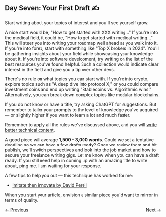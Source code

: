 ## Day Seven: Your First Draft ✍

Start writing about your topics of interest and you'll see yourself grow.

A nice start would be, "How to get started with XXX writing..." If you're into the medical field, it could be, "How to get started with medical writing..." This will steer you into writing your roadmap well ahead as you walk into it. If you're into forex, start with something like "Top X brokers in 2024". You'll be gathering insights about your field while showcasing your knowledge about it. If you're into software development, try writing on the list of the best resources you've found helpful. Such a collection would indicate clear interest in the field and give you a tip over other devs.

There's no rule on what topics you can start with. If you're into crypto, explore topics such as "A deep dive into protocol X," or you could compare investment coins and end up writing "Stablecoins vs. Algorithmic wins." Alternatively, you can break down complex topics like modular blockchains.

If you do not know or have a title, try asking ChatGPT for suggestions. But remember to tailor your prompts to the level of knowledge you've acquired — or slightly higher if you want to learn a lot and much faster.

Remember to apply all the rules we've discussed above, and you will [write better technical content](https://draft.dev/learn/technical-content).

A good piece will average **1,500 – 3,000 words**. Could we set a tentative deadline so we can have a few drafts ready? Once we review them and hit publish, we'll switch perspectives and look into the job market and how to secure your freelance writing gigs. Let me know when you can have a draft ready. If you still need help in coming up with an amazing title to write about, ping me. I am waiting for your response.

A few tips to help you out — this technique has worked for me:  

- [Imitate then innovate by David Perell](https://perell.com/essay/imitate-then-innovate/)  

When you start your article, envision a similar piece you'd want to mirror in terms of quality.

<div style="display: flex; justify-content: space-between;">
    <a href="06-writing-journey.md">← Previous</a>
    <a href="07-good-writers.md">Next →</a>
</div>